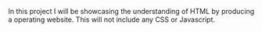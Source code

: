 In this project I will be showcasing the understanding of HTML by producing a operating website.
This will not include any CSS or Javascript.